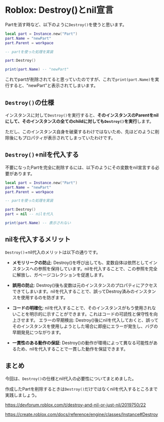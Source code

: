 # Roblox: Destroy()とnil宣言

Partを消す時など、以下のように`Destroy()`を使うと思います。

```lua
local part = Instance.new("Part")
part.Name = "newPart"
part.Parent = workpace

-- partを使った処理を実装

part:Destroy()

print(part.Name) -- "newPart"
```

これでpartが削除されてると思っていたのですが、これで`print(part.Name)`を実行すると、"newPart"と表示されてしまいます。

## `Destroy()`の仕様

インスタンスに対して`Destroy()`を実行すると、**そのインスタンスのParentをnilにして、そのインスタンスの全てのchildに対しても`Destroy()`を実行**します。

ただし、このインスタンス自身を破棄するわけではないため、先ほどのように削除後にもプロパティが表示されてしまっていたわけです。

## `Destroy()`+nilを代入する

不要になったPartを完全に削除するには、以下のようにその変数をnil宣言する必要があります。

```lua
local part = Instance.new("Part")
part.Name = "newPart"
part.Parent = workpace

-- partを使った処理を実装

part:Destroy()
part = nil -- nilを代入

print(part.Name) -- 表示されない
```

## nilを代入するメリット

`Destroy()`+nil代入のメリットは以下の通りです。

- **メモリリークの防止**:
Destroy()を呼び出しても、変数自体は依然としてインスタンスへの参照を保持しています。nilを代入することで、この参照を完全に解放し、ガベージコレクションを促進します。

- **誤用の防止**:
Destroy()後も変数は元のインスタンスのプロパティにアクセスできてしまいます。nilを代入することで、誤ってDestroy済みのインスタンスを使用するのを防ぎます。

- **コードの明確化**:
nilを代入することで、そのインスタンスがもう使用されないことを明示的に示すことができます。これはコードの可読性と保守性を向上させます。
エラーの早期検出:
Destroy()後にnilを代入しておくと、誤ってそのインスタンスを使用しようとした場合に即座にエラーが発生し、バグの早期発見につながります。

- **一貫性のある動作の保証**:
Destroy()の動作が環境によって異なる可能性があるため、nilを代入することで一貫した動作を保証できます。


## まとめ

今回は、`Destroy()`の仕様とnil代入の必要性についてまとめました。

作成したPartを削除するときは`Destroy()`だけではなくnilを代入するところまで実践しましょう。

https://devforum.roblox.com/t/destroy-and-nil-or-just-nil/2019750/22

https://create.roblox.com/docs/reference/engine/classes/Instance#Destroy